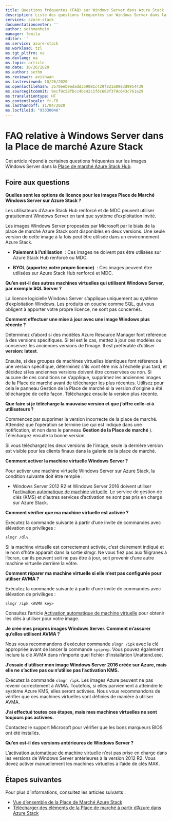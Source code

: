 ```yaml
---
title: Questions fréquentes (FAQ) sur Windows Server dans Azure Stack | Microsoft Docs
description: Liste des questions fréquentes sur Windows Server dans la Place de marché Azure Stack
services: azure-stack
documentationcenter: ''
author: sethmanheim
manager: femila
editor: ''
ms.service: azure-stack
ms.workload: tzl
ms.tgt_pltfrm: na
ms.devlang: na
ms.topic: article
ms.date: 10/26/2020
ms.author: sethm
ms.reviewer: avishwan
ms.lastreviewed: 10/26/2020
ms.openlocfilehash: 3570eeb9edadd359081c429f821a09e3d9954439
ms.sourcegitcommit: 9ecf9c58fbcc4bc42c1fdc688f370c643c761a29
ms.translationtype: HT
ms.contentlocale: fr-FR
ms.lasthandoff: 11/04/2020
ms.locfileid: "93330046"
---
```

# <a name="windows-server-in-azure-stack-marketplace-faq"></a>FAQ relative à Windows Server dans la Place de marché Azure Stack

Cet article répond à certaines questions fréquentes sur les images Windows Server dans la [Place de marché Azure Stack Hub](../../operator/azure-stack-marketplace.md).

## <a name="faqs"></a>Foire aux questions

**Quelles sont les options de licence pour les images Place de Marché Windows Server sur Azure Stack ?**

Les utilisateurs d’Azure Stack Hub renforcé et de MDC peuvent utiliser gratuitement Windows Server en tant que système d’exploitation invité.

Les images Windows Server proposées par Microsoft par le biais de la place de marché Azure Stack sont disponibles en deux versions. Une seule version de cette image à la fois peut être utilisée dans un environnement Azure Stack.

- **Paiement à l’utilisation**  : Ces images ne doivent pas être utilisées sur Azure Stack Hub renforcé ou MDC.

- **BYOL (apportez votre propre licence)**  : Ces images peuvent être utilisées sur Azure Stack Hub renforcé et MDC.

**Qu’en est-il des autres machines virtuelles qui utilisent Windows Server, par exemple SQL Server ?**

La licence logicielle Windows Server s’applique uniquement au système d’exploitation Windows. Les produits en couche comme SQL, qui vous obligent à apporter votre propre licence, ne sont pas concernés.

**Comment effectuer une mise à jour avec une image Windows plus récente ?**

Déterminez d’abord si des modèles Azure Resource Manager font référence à des versions spécifiques. Si tel est le cas, mettez à jour ces modèles ou conservez les anciennes versions de l’image. Il est préférable d’utiliser **version: latest**.

Ensuite, si des groupes de machines virtuelles identiques font référence à une version spécifique, déterminez s’ils vont être mis à l’échelle plus tard, et décidez si les anciennes versions doivent être conservées ou non. Si aucune de ces conditions ne s’applique, supprimez les anciennes images de la Place de marché avant de télécharger les plus récentes. Utilisez pour cela le panneau Gestion de la Place de marché si la version d’origine a été téléchargée de cette façon. Téléchargez ensuite la version plus récente.

**Que faire si je télécharge la mauvaise version et que j’offre celle-ci à utilisateurs ?**

Commencez par supprimer la version incorrecte de la place de marché. Attendez que l’opération se termine (ce qui est indiqué dans une notification, et non dans le panneau **Gestion de la Place de marché** ). Téléchargez ensuite la bonne version.

Si vous téléchargez les deux versions de l’image, seule la dernière version est visible pour les clients finaux dans la galerie de la place de marché.

**Comment activer la machine virtuelle Windows Server ?**

Pour activer une machine virtuelle Windows Server sur Azure Stack, la condition suivante doit être remplie :

- Windows Server 2012 R2 et Windows Server 2016 doivent utiliser l’[activation automatique de machine virtuelle](/previous-versions/windows/it-pro/windows-server-2012-R2-and-2012/dn303421(v=ws.11)). Le service de gestion de clés (KMS) et d’autres services d’activation ne sont pas pris en charge sur Azure Stack.

**Comment vérifier que ma machine virtuelle est activée ?**

Exécutez la commande suivante à partir d’une invite de commandes avec élévation de privilèges :

```shell
slmgr /dlv
```

Si la machine virtuelle est correctement activée, c’est clairement indiqué et le nom d’hôte apparaît dans la sortie slmgr. Ne vous fiez pas aux filigranes à l’écran, car ils peuvent soit ne pas être à jour, soit provenir d’une autre machine virtuelle derrière la vôtre.

**Comment réparer ma machine virtuelle si elle n’est pas configurée pour utiliser AVMA ?**

Exécutez la commande suivante à partir d’une invite de commandes avec élévation de privilèges :

```shell
slmgr /ipk <AVMA key>
```

Consultez l’article [Activation automatique de machine virtuelle](/previous-versions/windows/it-pro/windows-server-2012-R2-and-2012/dn303421(v=ws.11)) pour obtenir les clés à utiliser pour votre image.

**Je crée mes propres images Windows Server. Comment m’assurer qu’elles utilisent AVMA ?**

Nous vous recommandons d’exécuter commande `slmgr /ipk` avec la clé appropriée avant de lancer la commande `sysprep`. Vous pouvez également inclure la clé AVMA dans n’importe quel fichier d’installation Unattend.exe.

**J’essaie d’utiliser mon image Windows Server 2016 créée sur Azure, mais elle ne s’active pas ou n’utilise pas l’activation KMS.**

Exécutez la commande `slmgr /ipk`. Les images Azure peuvent ne pas revenir correctement à AVMA. Toutefois, si elles parviennent à atteindre le système Azure KMS, elles seront activées. Nous vous recommandons de vérifier que ces machines virtuelles sont définies de manière à utiliser AVMA.

**J’ai effectué toutes ces étapes, mais mes machines virtuelles ne sont toujours pas activées.**

Contactez le support Microsoft pour vérifier que les bons marqueurs BIOS ont été installés.

**Qu’en est-il des versions antérieures de Windows Server ?**

L’[activation automatique de machine virtuelle](/previous-versions/windows/it-pro/windows-server-2012-R2-and-2012/dn303421(v=ws.11)) n’est pas prise en charge dans les versions de Windows Server antérieures à la version 2012 R2. Vous devez activer manuellement les machines virtuelles à l’aide de clés MAK.

## <a name="next-steps"></a>Étapes suivantes

Pour plus d’informations, consultez les articles suivants :

- [Vue d’ensemble de la Place de Marché Azure Stack](../../operator/azure-stack-marketplace.md)
- [Télécharger des éléments de la Place de marché à partir d’Azure dans Azure Stack](azure-stack-download-azure-marketplace-item-tca.md)
